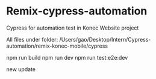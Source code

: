 # Remix-cypress-automation
Cypress for automation test in Konec Website project

All files under folder:
/Users/gao/Desktop/Intern/Cypress-automation/remix-konec-mobile/cypress

npm run build
npm run dev
npm run test:e2e:dev

new update


